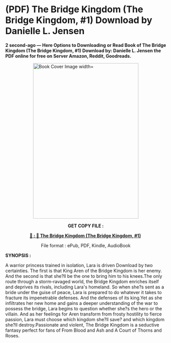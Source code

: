 # (PDF) The Bridge Kingdom (The Bridge Kingdom, #1) Download by Danielle L. Jensen

<p><strong>2 second-ago &mdash; Here Options to Downloading or Read Book of The Bridge Kingdom (The Bridge Kingdom, #1) Download by: Danielle L. Jensen the PDF online for free on Server Amazon, Reddit, Goodreads.</strong></p><p><a href="https://us.ebookarea.xyz/?book=211081101-the-bridge-kingdom"><img style="display: block; margin-left: auto; margin-right: auto;" src="https://i.gr-assets.com/images/S/compressed.photo.goodreads.com/books/1719851662l/211081101.jpg" alt="Book Cover Image width=" width="330" height="488" /></a></p><p style="text-align: center;"><strong>GET COPY FILE :</strong></p><p style="text-align: center;"><strong><a href="https://us.ebookarea.xyz/?book=211081101-the-bridge-kingdom" target="_blank" rel="noopener">📢 : 🔗 The Bridge Kingdom (The Bridge Kingdom, #1)</a>&nbsp;</strong></p><p style="text-align: center;">File format : ePub, PDF, Kindle, AudioBook</p><p><strong>SYNOPSIS :</strong></p><p>A warrior princess trained in isolation, Lara is driven Download by two certainties. The first is that King Aren of the Bridge Kingdom is her enemy. And the second is that she?ll be the one to bring him to his knees.The only route through a storm-ravaged world, the Bridge Kingdom enriches itself and deprives its rivals, including Lara's homeland. So when she?s sent as a bride under the guise of peace, Lara is prepared to do whatever it takes to fracture its impenetrable defenses. And the defenses of its king.Yet as she infiltrates her new home and gains a deeper understanding of the war to possess the bridge, Lara begins to question whether she?s the hero or the villain. And as her feelings for Aren transform from frosty hostility to fierce passion, Lara must choose which kingdom she?ll save? and which kingdom she?ll destroy.Passionate and violent, The Bridge Kingdom is a seductive fantasy perfect for fans of From Blood and Ash and A Court of Thorns and Roses.</p>
